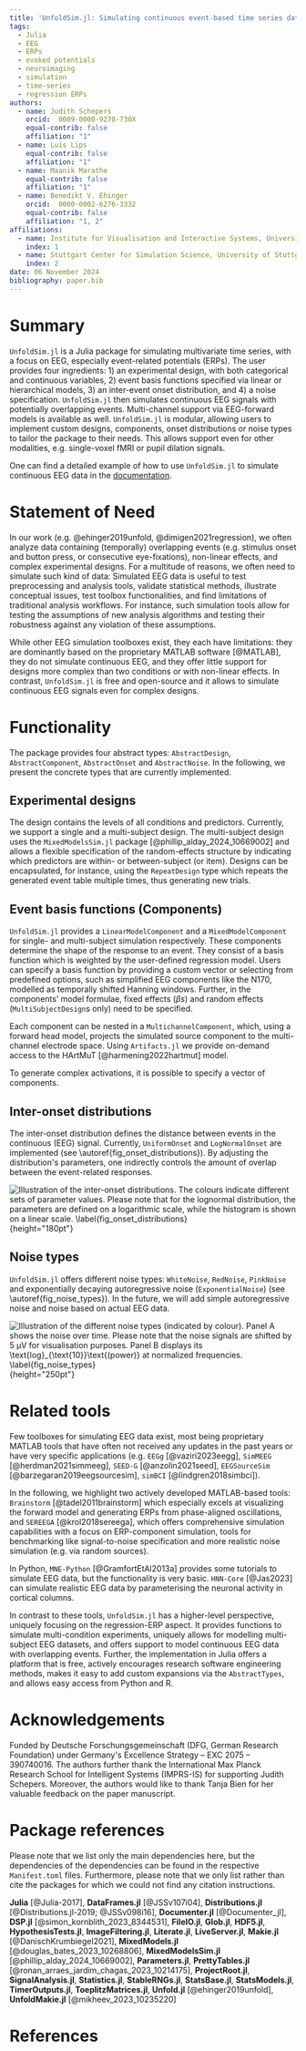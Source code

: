```yaml
---
title: 'UnfoldSim.jl: Simulating continuous event-based time series data for EEG and beyond'
tags:
  - Julia
  - EEG
  - ERPs
  - evoked potentials
  - neuroimaging
  - simulation
  - time-series
  - regression ERPs
authors:
  - name: Judith Schepers
    orcid:  0009-0000-9270-730X
    equal-contrib: false
    affiliation: "1"
  - name: Luis Lips
    equal-contrib: false
    affiliation: "1"
  - name: Maanik Marathe
    equal-contrib: false
    affiliation: "1"
  - name: Benedikt V. Ehinger
    orcid:  0000-0002-6276-3332
    equal-contrib: false
    affiliation: "1, 2"
affiliations:
  - name: Institute for Visualisation and Interactive Systems, University of Stuttgart, Germany
    index: 1
  - name: Stuttgart Center for Simulation Science, University of Stuttgart, Germany
    index: 2
date: 06 November 2024
bibliography: paper.bib
---
```


# Summary

`UnfoldSim.jl` is a Julia package for simulating multivariate time series, with a focus on EEG, especially event-related potentials (ERPs). The user provides four ingredients: 1) an experimental design, with both categorical and continuous variables, 2) event basis functions specified via linear or hierarchical models, 3) an inter-event onset distribution, and 4) a noise specification. `UnfoldSim.jl` then simulates continuous EEG signals with potentially overlapping events. Multi-channel support via EEG-forward models is available as well. `UnfoldSim.jl` is modular, allowing users to implement custom designs, components, onset distributions or noise types to tailor the package to their needs. This allows support even for other modalities, e.g. single-voxel fMRI or pupil dilation signals.

One can find a detailed example of how to use `UnfoldSim.jl` to simulate continuous EEG data in the [documentation](https://unfoldtoolbox.github.io/UnfoldSim.jl/stable/generated/tutorials/simulateERP/).

# Statement of Need
In our work (e.g. @ehinger2019unfold, @dimigen2021regression), we often analyze data containing (temporally) overlapping events (e.g. stimulus onset and button press, or consecutive eye-fixations), non-linear effects, and complex experimental designs. For a multitude of reasons, we often need to simulate such kind of data: Simulated EEG data is useful to test preprocessing and analysis tools, validate statistical methods, illustrate conceptual issues, test toolbox functionalities, and find limitations of traditional analysis workflows. For instance, such simulation tools allow for testing the assumptions of new analysis algorithms and testing their robustness against any violation of these assumptions.

While other EEG simulation toolboxes exist, they each have limitations: they are dominantly based on the proprietary MATLAB software [@MATLAB], they do not simulate continuous EEG, and they offer little support for designs more complex than two conditions or with non-linear effects. In contrast, `UnfoldSim.jl` is free and open-source and it allows to simulate continuous EEG signals even for complex designs.

# Functionality
The package provides four abstract types: `AbstractDesign`, `AbstractComponent`, `AbstractOnset` and `AbstractNoise`. In the following, we present the concrete types that are currently implemented.

## Experimental designs
The design contains the levels of all conditions and predictors. Currently, we support a single and a multi-subject design. The multi-subject design uses the `MixedModelsSim.jl` package [@phillip_alday_2024_10669002] and allows a flexible specification of the random-effects structure by indicating which predictors are within- or between-subject (or item). Designs can be encapsulated, for instance, using the `RepeatDesign` type which repeats the generated event table multiple times, thus generating new trials.

## Event basis functions (Components)
`UnfoldSim.jl` provides a `LinearModelComponent` and a `MixedModelComponent` for single- and multi-subject simulation respectively. These components determine the shape of the response to an event. They consist of a basis function which is weighted by the user-defined regression model. Users can specify a basis function by providing a custom vector or selecting from predefined options, such as simplified EEG components like the N170, modelled as temporally shifted Hanning windows. Further, in the components’ model formulae, fixed effects ($\beta s$) and random effects  (`MultiSubjectDesign`s only) need to be specified.

Each component can be nested in a `MultichannelComponent`, which, using a forward head model, projects the simulated source component to the multi-channel electrode space. Using `Artifacts.jl` we provide on-demand access to the HArtMuT [@harmening2022hartmut] model. 

To generate complex activations, it is possible to specify a vector of components.

## Inter-onset distributions
The inter-onset distribution defines the distance between events in the continuous (EEG) signal. Currently, `UniformOnset` and `LogNormalOnset` are implemented (see \autoref{fig_onset_distributions}). By adjusting the distribution's parameters, one indirectly controls the amount of overlap between the event-related responses.

![Illustration of the inter-onset distributions. The colours indicate different sets of parameter values. Please note that for the lognormal distribution, the parameters are defined on a logarithmic scale, while the histogram is shown on a linear scale. \label{fig_onset_distributions}](plots/onset_distributions.svg){height="180pt"}

## Noise types
`UnfoldSim.jl` offers different noise types: `WhiteNoise`, `RedNoise`, `PinkNoise` and exponentially decaying autoregressive noise (`ExponentialNoise`) (see \autoref{fig_noise_types}). In the future, we will add simple autoregressive noise and noise based on actual EEG data.

![Illustration of the different noise types (indicated by colour). Panel **A** shows the noise over time. Please note that the noise signals are shifted by 5&nbsp;µV for visualisation purposes. Panel **B** displays its $\text{log}_{\text{10}}\text{(power)}$ at normalized frequencies. \label{fig_noise_types}](plots/noise_types.svg){height="250pt"}

# Related tools
Few toolboxes for simulating EEG data exist, most being proprietary MATLAB tools that have often not received any updates in the past years or have very specific applications (e.g. `EEGg` [@vaziri2023eegg], `SimMEEG` [@herdman2021simmeeg], `SEED-G` [@anzolin2021seed], `EEGSourceSim` [@barzegaran2019eegsourcesim], `simBCI` [@lindgren2018simbci]). 

In the following, we highlight two actively developed MATLAB-based tools: `Brainstorm` [@tadel2011brainstorm] which especially excels at visualizing the forward model and generating ERPs from phase-aligned oscillations, and `SEREEGA` [@krol2018sereega], which offers comprehensive simulation capabilities with a focus on ERP-component simulation, tools for benchmarking like signal-to-noise specification and more realistic noise simulation (e.g. via random sources).

In Python, `MNE-Python` [@GramfortEtAl2013a] provides some tutorials to simulate EEG data, but the functionality is very basic. `HNN-Core` [@Jas2023] can simulate realistic EEG data by parameterising the neuronal activity in cortical columns.

In contrast to these tools, `UnfoldSim.jl` has a higher-level perspective, uniquely focusing on the regression-ERP aspect. It provides functions to simulate multi-condition experiments, uniquely allows for modelling multi-subject EEG datasets, and offers support to model continuous EEG data with overlapping events. Further, the implementation in Julia offers a platform that is free, actively encourages research software engineering methods, makes it easy to add custom expansions via the `AbstractTypes`, and allows easy access from Python and R.

# Acknowledgements
Funded by Deutsche Forschungsgemeinschaft (DFG, German Research Foundation) under Germany's Excellence Strategy – EXC 2075 – 390740016. The authors further thank the International Max Planck Research School for Intelligent Systems (IMPRS-IS) for supporting Judith Schepers. Moreover, the authors would like to thank Tanja Bien for her valuable feedback on the paper manuscript.

# Package references
Please note that we list only the main dependencies here, but the dependencies of the dependencies can be found in the respective `Manifest.toml` files. Furthermore, please note that we only list rather than cite the packages for which we could not find any citation instructions.

**Julia** [@Julia-2017], **DataFrames.jl** [@JSSv107i04], **Distributions.jl** [@Distributions.jl-2019; @JSSv098i16], **Documenter.jl** [@Documenter_jl], **DSP.jl** [@simon_kornblith_2023_8344531], **FileIO.jl**, **Glob.jl**, **HDF5.jl**, **HypothesisTests.jl**, **ImageFiltering.jl**, **Literate.jl**, **LiveServer.jl**, **Makie.jl** [@DanischKrumbiegel2021], **MixedModels.jl** [@douglas_bates_2023_10268806], **MixedModelsSim.jl** [@phillip_alday_2024_10669002], **Parameters.jl**, **PrettyTables.jl** [@ronan_arraes_jardim_chagas_2023_10214175], **ProjectRoot.jl**, **SignalAnalysis.jl**, **Statistics.jl**, **StableRNGs.jl**, **StatsBase.jl**, **StatsModels.jl**, **TimerOutputs.jl**, **ToeplitzMatrices.jl**, **Unfold.jl** [@ehinger2019unfold], **UnfoldMakie.jl** [@mikheev_2023_10235220]  

# References
